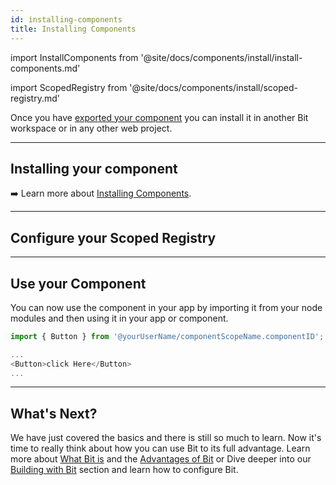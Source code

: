 ```yaml
---
id: installing-components
title: Installing Components
---
```


import InstallComponents from '@site/docs/components/install/install-components.md'

import ScopedRegistry from '@site/docs/components/install/scoped-registry.md'

Once you have [exported your component](exporting-components) you can install it in another Bit workspace or in any other web project.

---

## Installing your component

<InstallComponents />

:arrow_right: Learn more about [Installing Components](/building-with-bit/installing-components).

---

## Configure your Scoped Registry

<ScopedRegistry />

---

## Use your Component

You can now use the component in your app by importing it from your node modules and then using it in your app or component.

```js title="app.js"
import { Button } from '@yourUserName/componentScopeName.componentID';
```

```js title="app.js"
...
<Button>click Here</Button>
...
```

---

## What's Next?

We have just covered the basics and there is still so much to learn. Now it's time to really think about how you can use Bit to its full advantage. Learn more about [What Bit is](/essentials/what-is-bit) and the [Advantages of Bit](/essentials/advantages-of-bit) or Dive deeper into our [Building with Bit](/building-with-bit/manage-workspace) section and learn how to configure Bit.
